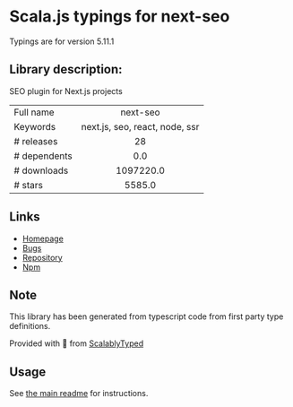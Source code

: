 
# Scala.js typings for next-seo

Typings are for version 5.11.1

## Library description:
SEO plugin for Next.js projects

|                    |                 |
| ------------------ | :-------------: |
| Full name          | next-seo |
| Keywords           | next.js, seo, react, node, ssr |
| # releases         | 28 |
| # dependents       | 0.0 |
| # downloads        | 1097220.0 |
| # stars            | 5585.0 |

## Links
- [Homepage](https://github.com/garmeeh/next-seo#readme)
- [Bugs](https://github.com/garmeeh/next-seo/issues)
- [Repository](https://github.com/garmeeh/next-seo)
- [Npm](https://www.npmjs.com/package/next-seo)
    


## Note
This library has been generated from typescript code from first party type definitions.

Provided with :purple_heart: from [ScalablyTyped](https://github.com/oyvindberg/ScalablyTyped)

## Usage
See [the main readme](../../readme.md) for instructions.


